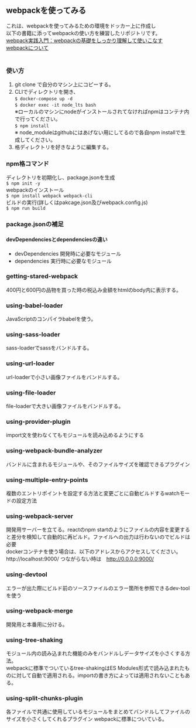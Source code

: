 ## webpackを使ってみる
これは、webpackを使ってみるための環境をドッカー上に作成し<br/>
以下の書籍に添ってwebpackの使い方を練習したリポジトリです。
<br />
[webpack実践入門：webpackの基礎をしっかり理解して使いこなす](https://www.amazon.co.jp/webpack-%E5%AE%9F%E8%B7%B5%E5%85%A5%E9%96%80-webpack%E3%81%AE%E5%9F%BA%E7%A4%8E%E3%82%92%E3%81%97%E3%81%A3%E3%81%8B%E3%82%8A%E7%90%86%E8%A7%A3%E3%81%97%E3%81%A6%E4%BD%BF%E3%81%84%E3%81%93%E3%81%AA%E3%81%99-soarflat-ebook/dp/B07X9H8JZZ?ie=UTF8&redirect=true&ref_=ku_mi_rw_edp)
<br />
[webpackについて](https://ics.media/entry/12140/)
<br />
<br />

### 使い方
1. git clone で自分のマシン上にコピーする。
2. CLIでディレクトリを開き、<br/>
    `$ docker-compose up -d`<br/>
    `$ docker exec -it node_lts bash`<br/>
    ※ローカルのマシンにnodeがインストールされてなければnpmはコンテナ内で行ってください。<br/>
    `$ npm install`<br/>
    ※ node_moduleはgithubにはあげない用にしてるので各自npm installで生成してください。<br/>
3. 格ディレクトリを好きなように編集する。

### npm格コマンド
ディレクトリを初期化し、package.jsonを生成<br/>
`$ npm init -y`<br/>
webpackのインストール<br/>
`$ npm install webpack webpack-cli`<br/>
ビルドの実行(詳しくはpakcage.json及びwebpack.config.js)<br/>
`$ npm run build`<br/>

### package.jsonの補足

#### devDependenciesとdependenciesの違い

- devDependencies
開発時に必要なモジュール<br/>
- dependencies
実行時に必要なモジュール<br/>

### getting-stared-webpack
400円と600円の品物を買った時の税込み金額をhtmlのbody内に表示する。<br/>
### using-babel-loader
JavaScriptのコンパイラbabelを使う。<br/>
### using-sass-loader
sass-loaderでsassをバンドルする。<br/>
### using-url-loader
url-loaderで小さい画像ファイルをバンドルする。<br/>
### using-file-loader
file-loaderで大きい画像ファイルをバンドルする。<br/>
### using-provider-plugin
import文を使わなくてもモジュールを読み込めるようにする<br/>
### using-webpack-bundle-analyzer
バンドルに含まれるモジュールや、そのファイルサイズを確認できるプラグイン <br/>
### using-multiple-entry-points
複数のエントリポイントを設定する方法と変更ごとに自動ビルドするwatchモードの設定方法<br/>
### using-webpack-server
開発用サーバーを立てる。reactのnpm startのようにファイルの内容を変更すると差分を検知して自動的に再ビルド。ファイルへの出力は行わないのでビルドは必要<br/>
dockerコンテナを使う場合は、以下のアドレスからアクセスしてください。<br/>
http://localhost:9000/ つながらない時は　http://0.0.0.0:9000/<br/>
### using-devtool
エラーが出た際にビルド前のソースファイルのエラー箇所を参照できるdev-toolを使う<br/>
### using-webpack-merge
開発用と本番用に分ける。<br/>
### using-tree-shaking
モジュール内の読み込まれた機能のみをバンドルしデータサイズを小さくする方法。<br/>
webpackに標準でついているtree-shakingはES Modules形式で読み込まれたものに対して自動で適用される。importの書き方によっては適用されないこともある。<br/>
### using-split-chunks-plugin
各ファイルで共通に使用しているモジュールをまとめてバンドルしてファイルのサイズを小さくしてくれるプラグイン webpackに標準についている。<br/>



